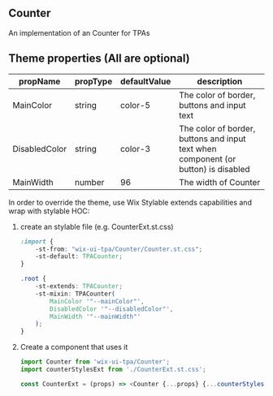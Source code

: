 ## Counter
An implementation of an Counter for TPAs

## Theme properties (All are optional)

| propName   | propType | defaultValue | description |
|------------|----------|--------------|-------------|
| MainColor  | string   | color-5 | The color of border, buttons and input text |
| DisabledColor  | string   | color-3 | The color of border, buttons and input text when component (or button) is disabled |
| MainWidth  | number   | 96 | The width of Counter |

In order to override the theme, use Wix Stylable extends capabilities and wrap with stylable HOC:

1. create an stylable file (e.g. CounterExt.st.css)
    ``` css
    :import {
        -st-from: "wix-ui-tpa/Counter/Counter.st.css";
        -st-default: TPACounter;
    }
    
    .root {
        -st-extends: TPACounter;
        -st-mixin: TPACounter(
            MainColor '"--mainColor"',
            DisabledColor '"--disabledColor"',
            MainWidth '"--mainWidth"'
        );
    }

    ```

2. Create a component that uses it
    ``` javascript
    import Counter from 'wix-ui-tpa/Counter';
    import counterStylesExt from './CounterExt.st.css';

    const CounterExt = (props) => <Counter {...props} {...counterStylesExt('root', {}, props)}/>;
